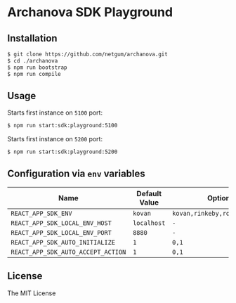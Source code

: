 # Archanova SDK Playground

## Installation

```bash
$ git clone https://github.com/netgum/archanova.git
$ cd ./archanova
$ npm run bootstrap
$ npm run compile
```

## Usage

Starts first instance on `5100` port:

```bash
$ npm run start:sdk:playground:5100
```

Starts first instance on `5200` port:

```bash
$ npm run start:sdk:playground:5200
```

## Configuration via `env` variables

| Name 	| Default Value 	| Options 	|
| --- | ---| ---|
| `REACT_APP_SDK_ENV` 	| `kovan` 	| `kovan,rinkeby,ropsten,local` 	|
| `REACT_APP_SDK_LOCAL_ENV_HOST` 	| `localhost` 	| `-` |
| `REACT_APP_SDK_LOCAL_ENV_PORT` 	| `8880` 	| `-` |
| `REACT_APP_SDK_AUTO_INITIALIZE` 	| `1` 	| `0,1` |
| `REACT_APP_SDK_AUTO_ACCEPT_ACTION` 	| `1` 	| `0,1` |

## License

The MIT License
